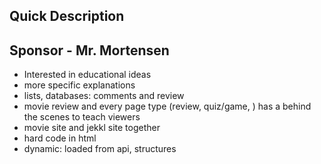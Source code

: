 ## Quick Description


## Sponsor - Mr. Mortensen

- Interested in educational ideas
- more specific explanations
- lists, databases: comments and review
- movie review and every page type (review, quiz/game, ) has a behind the scenes to teach viewers
- movie site and jekkl site together
- hard code in html
- dynamic: loaded from api, structures 
